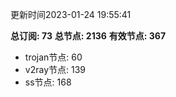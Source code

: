 更新时间2023-01-24 19:55:41

**总订阅: 73**
**总节点: 2136**
**有效节点: 367**
- trojan节点: 60
- v2ray节点: 139
- ss节点: 168
